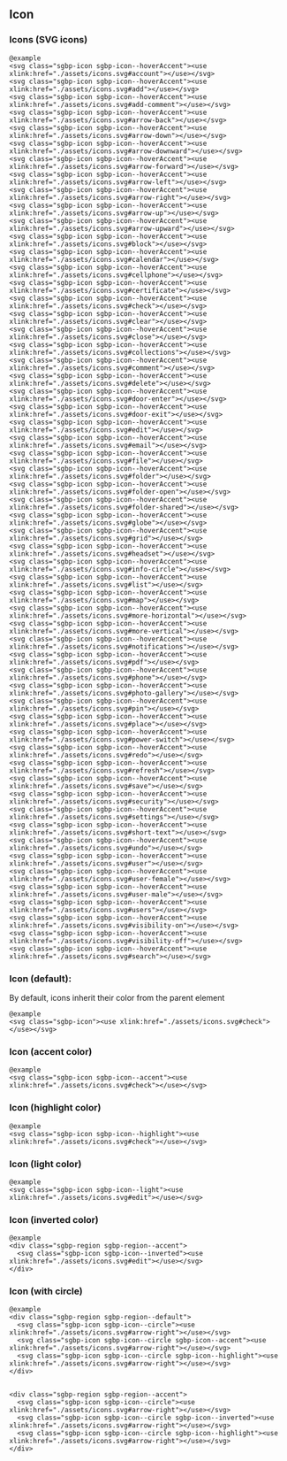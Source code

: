 ## Icon

### Icons (SVG icons)

    @example
    <svg class="sgbp-icon sgbp-icon--hoverAccent"><use xlink:href="./assets/icons.svg#account"></use></svg>
    <svg class="sgbp-icon sgbp-icon--hoverAccent"><use xlink:href="./assets/icons.svg#add"></use></svg>
    <svg class="sgbp-icon sgbp-icon--hoverAccent"><use xlink:href="./assets/icons.svg#add-comment"></use></svg>
    <svg class="sgbp-icon sgbp-icon--hoverAccent"><use xlink:href="./assets/icons.svg#arrow-back"></use></svg>
    <svg class="sgbp-icon sgbp-icon--hoverAccent"><use xlink:href="./assets/icons.svg#arrow-down"></use></svg>
    <svg class="sgbp-icon sgbp-icon--hoverAccent"><use xlink:href="./assets/icons.svg#arrow-downward"></use></svg>
    <svg class="sgbp-icon sgbp-icon--hoverAccent"><use xlink:href="./assets/icons.svg#arrow-forward"></use></svg>
    <svg class="sgbp-icon sgbp-icon--hoverAccent"><use xlink:href="./assets/icons.svg#arrow-left"></use></svg>
    <svg class="sgbp-icon sgbp-icon--hoverAccent"><use xlink:href="./assets/icons.svg#arrow-right"></use></svg>
    <svg class="sgbp-icon sgbp-icon--hoverAccent"><use xlink:href="./assets/icons.svg#arrow-up"></use></svg>
    <svg class="sgbp-icon sgbp-icon--hoverAccent"><use xlink:href="./assets/icons.svg#arrow-upward"></use></svg>
    <svg class="sgbp-icon sgbp-icon--hoverAccent"><use xlink:href="./assets/icons.svg#block"></use></svg>
    <svg class="sgbp-icon sgbp-icon--hoverAccent"><use xlink:href="./assets/icons.svg#calendar"></use></svg>
    <svg class="sgbp-icon sgbp-icon--hoverAccent"><use xlink:href="./assets/icons.svg#cellphone"></use></svg>
    <svg class="sgbp-icon sgbp-icon--hoverAccent"><use xlink:href="./assets/icons.svg#certificate"></use></svg>
    <svg class="sgbp-icon sgbp-icon--hoverAccent"><use xlink:href="./assets/icons.svg#check"></use></svg>
    <svg class="sgbp-icon sgbp-icon--hoverAccent"><use xlink:href="./assets/icons.svg#clear"></use></svg>
    <svg class="sgbp-icon sgbp-icon--hoverAccent"><use xlink:href="./assets/icons.svg#close"></use></svg>
    <svg class="sgbp-icon sgbp-icon--hoverAccent"><use xlink:href="./assets/icons.svg#collections"></use></svg>
    <svg class="sgbp-icon sgbp-icon--hoverAccent"><use xlink:href="./assets/icons.svg#comment"></use></svg>
    <svg class="sgbp-icon sgbp-icon--hoverAccent"><use xlink:href="./assets/icons.svg#delete"></use></svg>
    <svg class="sgbp-icon sgbp-icon--hoverAccent"><use xlink:href="./assets/icons.svg#door-enter"></use></svg>
    <svg class="sgbp-icon sgbp-icon--hoverAccent"><use xlink:href="./assets/icons.svg#door-exit"></use></svg>
    <svg class="sgbp-icon sgbp-icon--hoverAccent"><use xlink:href="./assets/icons.svg#edit"></use></svg>
    <svg class="sgbp-icon sgbp-icon--hoverAccent"><use xlink:href="./assets/icons.svg#email"></use></svg>
    <svg class="sgbp-icon sgbp-icon--hoverAccent"><use xlink:href="./assets/icons.svg#file"></use></svg>
    <svg class="sgbp-icon sgbp-icon--hoverAccent"><use xlink:href="./assets/icons.svg#folder"></use></svg>
    <svg class="sgbp-icon sgbp-icon--hoverAccent"><use xlink:href="./assets/icons.svg#folder-open"></use></svg>
    <svg class="sgbp-icon sgbp-icon--hoverAccent"><use xlink:href="./assets/icons.svg#folder-shared"></use></svg>
    <svg class="sgbp-icon sgbp-icon--hoverAccent"><use xlink:href="./assets/icons.svg#globe"></use></svg>
    <svg class="sgbp-icon sgbp-icon--hoverAccent"><use xlink:href="./assets/icons.svg#grid"></use></svg>
    <svg class="sgbp-icon sgbp-icon--hoverAccent"><use xlink:href="./assets/icons.svg#headset"></use></svg>
    <svg class="sgbp-icon sgbp-icon--hoverAccent"><use xlink:href="./assets/icons.svg#info-circle"></use></svg>
    <svg class="sgbp-icon sgbp-icon--hoverAccent"><use xlink:href="./assets/icons.svg#list"></use></svg>
    <svg class="sgbp-icon sgbp-icon--hoverAccent"><use xlink:href="./assets/icons.svg#map"></use></svg>
    <svg class="sgbp-icon sgbp-icon--hoverAccent"><use xlink:href="./assets/icons.svg#more-horizontal"></use></svg>
    <svg class="sgbp-icon sgbp-icon--hoverAccent"><use xlink:href="./assets/icons.svg#more-vertical"></use></svg>
    <svg class="sgbp-icon sgbp-icon--hoverAccent"><use xlink:href="./assets/icons.svg#notifications"></use></svg>
    <svg class="sgbp-icon sgbp-icon--hoverAccent"><use xlink:href="./assets/icons.svg#pdf"></use></svg>
    <svg class="sgbp-icon sgbp-icon--hoverAccent"><use xlink:href="./assets/icons.svg#phone"></use></svg>
    <svg class="sgbp-icon sgbp-icon--hoverAccent"><use xlink:href="./assets/icons.svg#photo-gallery"></use></svg>
    <svg class="sgbp-icon sgbp-icon--hoverAccent"><use xlink:href="./assets/icons.svg#pin"></use></svg>
    <svg class="sgbp-icon sgbp-icon--hoverAccent"><use xlink:href="./assets/icons.svg#place"></use></svg>
    <svg class="sgbp-icon sgbp-icon--hoverAccent"><use xlink:href="./assets/icons.svg#power-switch"></use></svg>
    <svg class="sgbp-icon sgbp-icon--hoverAccent"><use xlink:href="./assets/icons.svg#redo"></use></svg>
    <svg class="sgbp-icon sgbp-icon--hoverAccent"><use xlink:href="./assets/icons.svg#refresh"></use></svg>
    <svg class="sgbp-icon sgbp-icon--hoverAccent"><use xlink:href="./assets/icons.svg#save"></use></svg>
    <svg class="sgbp-icon sgbp-icon--hoverAccent"><use xlink:href="./assets/icons.svg#security"></use></svg>
    <svg class="sgbp-icon sgbp-icon--hoverAccent"><use xlink:href="./assets/icons.svg#settings"></use></svg>
    <svg class="sgbp-icon sgbp-icon--hoverAccent"><use xlink:href="./assets/icons.svg#short-text"></use></svg>
    <svg class="sgbp-icon sgbp-icon--hoverAccent"><use xlink:href="./assets/icons.svg#undo"></use></svg>
    <svg class="sgbp-icon sgbp-icon--hoverAccent"><use xlink:href="./assets/icons.svg#user"></use></svg>
    <svg class="sgbp-icon sgbp-icon--hoverAccent"><use xlink:href="./assets/icons.svg#user-female"></use></svg>
    <svg class="sgbp-icon sgbp-icon--hoverAccent"><use xlink:href="./assets/icons.svg#user-male"></use></svg>
    <svg class="sgbp-icon sgbp-icon--hoverAccent"><use xlink:href="./assets/icons.svg#users"></use></svg>
    <svg class="sgbp-icon sgbp-icon--hoverAccent"><use xlink:href="./assets/icons.svg#visibility-on"></use></svg>
    <svg class="sgbp-icon sgbp-icon--hoverAccent"><use xlink:href="./assets/icons.svg#visibility-off"></use></svg>
    <svg class="sgbp-icon sgbp-icon--hoverAccent"><use xlink:href="./assets/icons.svg#search"></use></svg>

### Icon (default):

By default, icons inherit their color from the parent element

    @example
    <svg class="sgbp-icon"><use xlink:href="./assets/icons.svg#check"></use></svg>

### Icon (accent color)

    @example
    <svg class="sgbp-icon sgbp-icon--accent"><use xlink:href="./assets/icons.svg#check"></use></svg>

### Icon (highlight color)

    @example
    <svg class="sgbp-icon sgbp-icon--highlight"><use xlink:href="./assets/icons.svg#check"></use></svg>

### Icon (light color)

    @example
    <svg class="sgbp-icon sgbp-icon--light"><use xlink:href="./assets/icons.svg#edit"></use></svg>

### Icon (inverted color)

    @example
    <div class="sgbp-region sgbp-region--accent">
      <svg class="sgbp-icon sgbp-icon--inverted"><use xlink:href="./assets/icons.svg#edit"></use></svg>
    </div>

### Icon (with circle)

    @example
    <div class="sgbp-region sgbp-region--default">
      <svg class="sgbp-icon sgbp-icon--circle"><use xlink:href="./assets/icons.svg#arrow-right"></use></svg>
      <svg class="sgbp-icon sgbp-icon--circle sgbp-icon--accent"><use xlink:href="./assets/icons.svg#arrow-right"></use></svg>
      <svg class="sgbp-icon sgbp-icon--circle sgbp-icon--highlight"><use xlink:href="./assets/icons.svg#arrow-right"></use></svg>
    </div>


    <div class="sgbp-region sgbp-region--accent">
      <svg class="sgbp-icon sgbp-icon--circle"><use xlink:href="./assets/icons.svg#arrow-right"></use></svg>
      <svg class="sgbp-icon sgbp-icon--circle sgbp-icon--inverted"><use xlink:href="./assets/icons.svg#arrow-right"></use></svg>
      <svg class="sgbp-icon sgbp-icon--circle sgbp-icon--highlight"><use xlink:href="./assets/icons.svg#arrow-right"></use></svg>
    </div>
